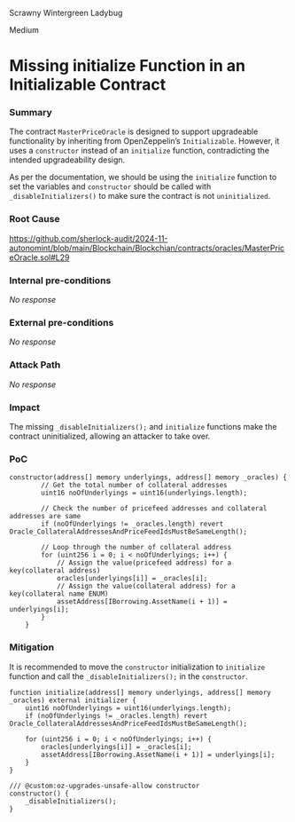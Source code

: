 Scrawny Wintergreen Ladybug

Medium

# Missing initialize Function in an Initializable Contract

### Summary

The contract `MasterPriceOracle` is designed to support upgradeable functionality by inheriting from OpenZeppelin’s `Initializable`. However, it uses a `constructor` instead of an `initialize` function, contradicting the intended upgradeability design.

As per the documentation, we should be using the `initialize` function to set the variables and `constructor` should be called with `_disableInitializers()` to make sure the contract is not `uninitialized`.

### Root Cause

https://github.com/sherlock-audit/2024-11-autonomint/blob/main/Blockchain/Blockchian/contracts/oracles/MasterPriceOracle.sol#L29

### Internal pre-conditions

_No response_

### External pre-conditions

_No response_

### Attack Path

_No response_

### Impact

The missing `_disableInitializers();` and `initialize` functions make the contract uninitialized, allowing an attacker to take over. 

### PoC

```solidity
constructor(address[] memory underlyings, address[] memory _oracles) {
        // Get the total number of collateral addresses
        uint16 noOfUnderlyings = uint16(underlyings.length);

        // Check the number of pricefeed addresses and collateral addresses are same
        if (noOfUnderlyings != _oracles.length) revert Oracle_CollateralAddressesAndPriceFeedIdsMustBeSameLength();

        // Loop through the number of collateral address
        for (uint256 i = 0; i < noOfUnderlyings; i++) {
            // Assign the value(pricefeed address) for a key(collateral address)
            oracles[underlyings[i]] = _oracles[i];
            // Assign the value(collateral address) for a key(collateral name ENUM)
            assetAddress[IBorrowing.AssetName(i + 1)] = underlyings[i];
        }
    }
   ```

### Mitigation

It is recommended to move the `constructor` initialization to `initialize` function and call the `_disableInitializers();` in the `constructor`.

```solidity
function initialize(address[] memory underlyings, address[] memory _oracles) external initializer {
    uint16 noOfUnderlyings = uint16(underlyings.length);
    if (noOfUnderlyings != _oracles.length) revert Oracle_CollateralAddressesAndPriceFeedIdsMustBeSameLength();

    for (uint256 i = 0; i < noOfUnderlyings; i++) {
        oracles[underlyings[i]] = _oracles[i];
        assetAddress[IBorrowing.AssetName(i + 1)] = underlyings[i];
    }
}
```

```solidity
/// @custom:oz-upgrades-unsafe-allow constructor
constructor() {
    _disableInitializers();
}
```